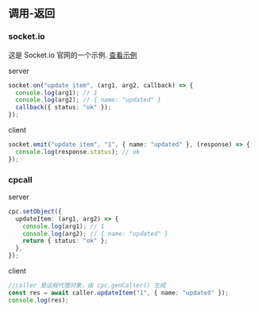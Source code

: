 ## 调用-返回

### socket.io

这是 Socket.io 官网的一个示例. [查看示例](https://socket.io/docs/v4/emitting-events/#acknowledgements)

server

```ts
socket.on("update item", (arg1, arg2, callback) => {
  console.log(arg1); // 1
  console.log(arg2); // { name: "updated" }
  callback({ status: "ok" });
});
```

client

```ts
socket.emit("update item", "1", { name: "updated" }, (response) => {
  console.log(response.status); // ok
});
```

### cpcall

server

```ts
cpc.setObject({
  updateItem: (arg1, arg2) => {
    console.log(arg1); // 1
    console.log(arg2); // { name: "updated" }
    return { status: "ok" };
  },
});
```

client

```ts
//caller 是远程代理对象，由 cpc.genCaller() 生成
const res = await caller.updateItem("1", { name: "updated" });
console.log(res);
```
